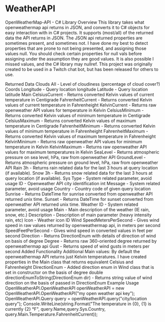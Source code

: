 # WeatherAPI

OpenWeatherMap-API - C# Library
Overview
This library takes what openweathermap api returns in JSON, and converts it to C# objects for easy interaction with in C# projects. It supports (most/all) of the returned data the API returns in JSON. The JSON api returned properties are sometimes present, and sometimes not. I have done my best to detect properties that are prone to not being presented, and assigning those values null. You should check certain properties for null vals before assigning under the assumption they are good values. It is also possible I missed values, and the C# library may nullref. This project was originally created to be used in a Twitch chat bot, but has been released for others to use.

Returned Data
Clouds
All - Level of cloudiness (percentage of cloud cover?)
Coords
Longitude - Query location longitude
Latitude - Query location latitude
Main
CelsiusCurrent - Returns converted Kelvin values of current temperature in Centigrade
FahrenheitCurrent - Returns converted Kelvin values of current temperature in Fahrenheight
KelvinCurrent - Returns raw openweather API values for temperature in Kelvin
CelsiusMinimum - Returns converted Kelvin values of minimum temperature in Centigrade
CelsiusMaximum - Returns converted Kelvin values of maximum temperature in Centigrade
FahrenheitMinimum - Returns converted Kelvin values of minimum temperature in Fahrenheight
FahrenheitMaximum - Returns converted Kelvin values of maximum temperature in Fahrenheight
KelvinMinimum - Returns raw openweather API values for minimum temperature in Kelvin
KelvinMaximum - Returns raw openweather API values for maximum temperatures in Kelvin
SeaLevel - Returns atmospheric pressure on sea level, hPa, raw from openweather API
GroundLevel - Returns atmospheric pressure on ground level, hPa, raw from openweather API
Rain
3h - Returns rain related data for the last 3 hours at query location (if available).
Snow
3h - Returns snow related data for the last 3 hours at query location (if available).
Sys
Type - System related parameter, avoid usage
ID - Openweather API city identification int
Message - System related parameter, avoid usage
Country - Country code of given query location
Sunrise - Returns DateTime for sunrise converted from openweather API returned unix time.
Sunset - Returns DateTime for sunset converted from openweather API returned unix time.
Weather
ID - System related parameter, avoid usage
Main - Main description of the weather (IE rain, snow, etc.)
Description - Description of main parameter (heavy intensity rain, etc)
Icon - Weather icon ID
Wind
SpeedMetersPerSecond - Gives wind speed in raw values returned by openweathermap api, in meters per second
SpeedFeetPerSecond - Gives wind speed in converted values in feet per second
Direction - Returns DirectionEnum with details of direction of wind on basis of degree
Degree - Returns raw 360-oriented degree returned by openweathermap api
Gust - Returns speed of wind gusts in meters per second
Added Functionality
Additional Main values: By default the openweathermap API returns just Kelvin temperatures. I have created properties in the Main class that returns equivalent Celsius and Fahrenheight
DirectionEnum - Added direction enum in Wind class that is set in constructor on the basis of degree double
directionEnumToString(DirectionEnum dir) - Returns string value of wind direction on the basis of passed in DirectionEnum
Example Usage
OpenWeatherAPI.OpenWeatherAPI openWeatherAPI = new OpenWeatherAPI.OpenWeatherAPI("my open weather api key");
OpenWeatherAPI.Query query = openWeatherAPI.query("city/location query");
Console.WriteLine(string.Format("The temperature in {0}, {1} is currently {2} °F", query.Name,query.Sys.Country, query.Main.Temperature.FahrenheitCurrent));
